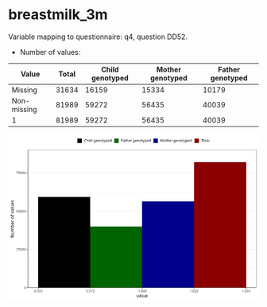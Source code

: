 # breastmilk_3m
Variable mapping to questionnaire: q4, question DD52.
- Number of values:

| Value | Total | Child genotyped | Mother genotyped | Father genotyped |
| ----- | ----- | --------------- | ---------------- | ---------------- |
| Missing | 31634 | 16159 | 15334 | 10179 |
| Non-missing | 81989 | 59272 | 56435 | 40039 |
| 1 | 81989 | 59272 | 56435 | 40039 |



![](breastmilk_3m_n.png)




